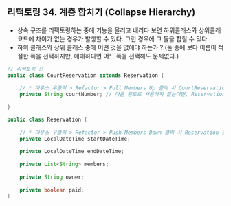 ## 리팩토링 34. 계층 합치기 (Collapse Hierarchy)

- 상속 구조를 리팩토링하는 중에 기능을 올리고 내리다 보면 하위클래스와 상위클래 코드에 차이가 없는 경우가 발생할 수 있다. 그런 경우에 그 둘을 합칠 수 있다. 
- 하위 클래스와 상위 클래스 중에 어떤 것을 없애야 하는가 ? (둘 중에 보다 이름이 적절한 쪽을 선택하지만, 애매하다면 어느 쪽을 선택해도 문제없다.)

````java
// 리팩토링 전
public class CourtReservation extends Reservation {
    
    // * 마우스 우클릭 > Refactor > Pull Members Up 클릭 시 CourtReservation 클래스의 상위 클래스인 Reservation 클래스로 해당 필드 이동
    private String courtNumber; // 다른 용도로 사용하지 않는다면, Reservation 클래스로 올리거나, Reservation 클래스의 필드들을 모두 CourtReservation 클래스로 내릴 수 있음  
    
}

public class Reservation {
    
    // * 마우스 우클릭 > Refactor > Push Members Down 클릭 시 Reservation 클래스의 하위 클래스인 CourtReservation 클래스로 해당 필드 이동 
    private LocalDateTime startDateTime; 
    
    private LocalDateTime endDateTime;
    
    private List<String> members;
    
    private String owner;
    
    private boolean paid;
}
```` 
